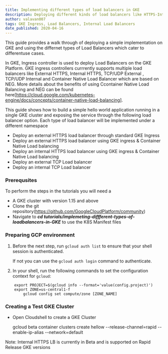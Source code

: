 ```yaml
---
title: Implementing different types of load balancers in GKE
description: Deploying different kinds of load balancers like HTTPS-Internal and External LB, TCP- Intenral and Extenal LB using GKE Ingress 
author: valavan007
tags: GKE Ingress, Load Balancers, Internal Load Balancers
date_published: 2020-04-16
---
```


This guide provides a walk through of deploying a simple implementation on GKE and using the differnet types of Load Balancers which cater to differentuse cases. 

In GKE, Ingress controller is used to deploy Load Balancers on the GKE Platform. GKE ingress controllers currrently supports multiple load balancers like External HTTPS, Internal HTTPS, TCP/UDP External , TCP/UDP Internal and Container Native Load Balancer which are based on NEG. More details about the benefits of using Ccontainer Native Load Balancing and NEG can be found here[https://cloud.google.com/kubernetes-engine/docs/concepts/container-native-load-balancing].

This guide shows how to build a simple hello world application running in a single GKE cluster and exposing the service through the following load balancer option. Each type of load balancer will be implemented under a different namespace 

- Deploy an external HTTPS load balancer through standard GKE Ingress
- Deploy an external HTTPS load balancer using GKE ingress & Container Native Load balancing 
- Deploy an internal HTTPS load balancer using GKE ingress & Container Native Load balancing 
- Deploy an external TCP Load balancer 
- Deploy an internal TCP Load balancer 

### Prerequsites 

To perform the steps in the tutorials you will need a 

- A GKE cluster with version 1.15 and above 
- Clone the git repository(https://github.com/GoogleCloudPlatform/community)
- Navigate to ***cd tutorials/implemeting-diffferent-types-of-loadbalancers-in-GKE*** to use the K8S Manifest files 

### Preparing GCP environment 

1.  Before the next step, run `gcloud auth list` to ensure that your shell session is authenticated.

    If not you can use the `gcloud auth login` command to authenticate.
    
2.  In your shell, run the following commands to set the configuration context for `gcloud`:
```
	export PROJECT=$(gcloud info --format='value(config.project)')
	export ZONE=us-central1-f
        gcloud config set compute/zone [ZONE_NAME]
```
### Creating a Test GKE Cluster 

* Open Cloudshell to create a GKE Cluster 

	gcloud beta container clusters create hellow --release-channel=rapid --enable-ip-alias --network=default

Note: Internal HTTPS LB is currently in Beta and is supported on Rapid Release GKE versions 


